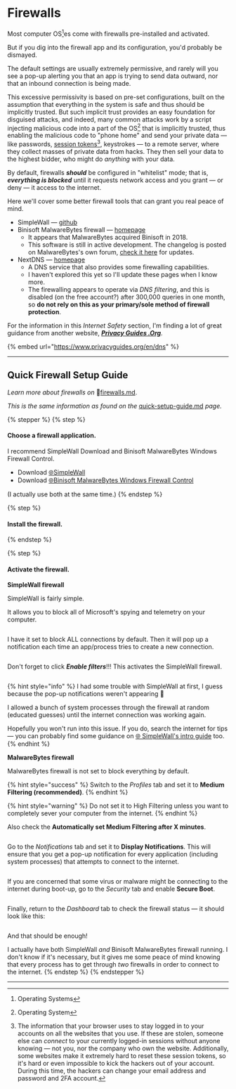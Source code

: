 # Firewalls

Most computer OS[^1]es come with firewalls pre-installed and activated.

But if you dig into the firewall app and its configuration, you'd probably be dismayed.

The default settings are usually extremely permissive, and rarely will you see a pop-up alerting you that an app is trying to send data outward, nor that an inbound connection is being made.

This excessive permissivity is based on pre-set configurations, built on the assumption that everything in the system is safe and thus should be implicitly trusted. But such implicit trust provides an easy foundation for disguised attacks, and indeed, many common attacks work by a script injecting malicious code into a part of the OS[^2] that is implicitly trusted, thus enabling the malicious code to "phone home" and send your private data — like passwords, [session tokens](#user-content-fn-3)[^3], keystrokes — to a remote server, where they collect masses of private data from hacks. They then sell your data to the highest bidder, who might do _anything_ with your data.

By default, firewalls _**should**_ be configured in "whitelist" mode; that is, _**everything is blocked**_ until it requests network access and you grant — or deny — it access to the internet.

Here we'll cover some better firewall tools that can grant you real peace of mind.

* SimpleWall — [github](https://github.com/henrypp/simplewall)
* Binisoft MalwareBytes firewall — [homepage](https://www.binisoft.org/wfc)
  * It appears that MalwareBytes acquired Binisoft in 2018.
  * This software is still in active development. The changelog is posted on MalwareBytes's own forum, [check it here](https://forums.malwarebytes.com/topic/296798-malwarebytes-windows-firewall-control-wfc/) for updates.
* NextDNS — [homepage](https://nextdns.io/)
  * A DNS service that also provides some firewalling capabilities.
  * I haven't explored this yet so I'll update these pages when I know more.
  * The firewalling appears to operate via _DNS filtering_, and this is disabled (on the free account?) after 300,000 queries in one month, so **do not rely on this as your primary/sole method of firewall protection**.

For the information in this _Internet Safety_ section, I'm finding a lot of great guidance from another website, [_**Privacy Guides .Org**_](https://www.privacyguides.org).

{% embed url="https://www.privacyguides.org/en/dns" %}

***

## Quick Firewall Setup Guide

_Learn more about firewalls on_ 📄[firewalls.md](firewalls.md "mention").

_This is the same information as found on the_ [quick-setup-guide.md](quick-setup-guide.md "mention") _page._

{% stepper %}
{% step %}
#### Choose a firewall application.

I recommend SimpleWall Download and Binisoft MalwareBytes Windows Firewall Control.

* Download [🌐SimpleWall](https://github.com/henrypp/simplewall)
* Download [🌐Binisoft MalwareBytes Windows Firewall Control](https://www.binisoft.org/wfc)

(I actually use both at the same time.)
{% endstep %}

{% step %}
#### Install the firewall.
{% endstep %}

{% step %}
#### Activate the firewall.

**SimpleWall firewall**

SimpleWall is fairly simple.

It allows you to block all of Microsoft's spying and telemetry on your computer.

<figure><img src="../.gitbook/assets/image (5).png" alt=""><figcaption></figcaption></figure>

I have it set to block ALL connections by default. Then it will pop up a notification each time an app/process tries to create a new connection.

<figure><img src="../.gitbook/assets/image (6).png" alt=""><figcaption></figcaption></figure>

Don't forget to click _**Enable filters**_!!! This activates the SimpleWall firewall.

<figure><img src="../.gitbook/assets/image (7).png" alt=""><figcaption></figcaption></figure>

{% hint style="info" %}
I had some trouble with SimpleWall at first, I guess because the pop-up notifications weren't appearing 🤷

I allowed a bunch of system processes through the firewall at random (educated guesses) until the internet connection was working again.

Hopefully you won't run into this issue. If you do, search the internet for tips — you can probably find some guidance on [🌐 SimpleWall's intro guide](https://github.com/henrypp/simplewall) too.
{% endhint %}

**MalwareBytes firewall**

MalwareBytes firewall is not set to block everything by default.

{% hint style="success" %}
Switch to the _Profiles_ tab and set it to **Medium Filtering (recommended)**.
{% endhint %}

{% hint style="warning" %}
Do not set it to High Filtering unless you want to completely sever your computer from the internet.
{% endhint %}

Also check the **Automatically set Medium Filtering after X minutes**.

<figure><img src="../.gitbook/assets/image.png" alt=""><figcaption></figcaption></figure>

Go to the _Notifications_ tab and set it to **Display Notifications**. This will ensure that you get a pop-up notification for every application (including system processes) that attempts to connect to the internet.

<figure><img src="../.gitbook/assets/image (1).png" alt=""><figcaption></figcaption></figure>

If you are concerned that some virus or malware might be connecting to the internet during boot-up, go to the _Security_ tab and enable **Secure Boot**.

<figure><img src="../.gitbook/assets/image (3).png" alt=""><figcaption></figcaption></figure>

Finally, return to the _Dashboard_ tab to check the firewall status — it should look like this:

<figure><img src="../.gitbook/assets/image (2).png" alt=""><figcaption></figcaption></figure>

And that should be enough!

I actually have both SimpleWall _and_ Binisoft MalwareBytes firewall running. I don't know if it's necessary, but it gives me some peace of mind knowing that every process has to get through _two_ firewalls in order to connect to the internet.
{% endstep %}
{% endstepper %}

***

[^1]: Operating Systems

[^2]: Operating System

[^3]: The information that your browser uses to stay logged in to your accounts on all the websites that you use. If these are stolen, someone else can _connect_ to your currently logged-in sessions without anyone knowing — not you, nor the company who own the website. Additionally, some websites make it extremely hard to reset these session tokens, so it's hard or even impossible to kick the hackers out of your account. During this time, the hackers can change your email address and password and 2FA account.
